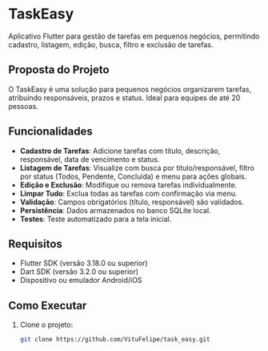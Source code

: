 # TaskEasy

Aplicativo Flutter para gestão de tarefas em pequenos negócios, permitindo cadastro, listagem, edição, busca, filtro e exclusão de tarefas.

## Proposta do Projeto
O TaskEasy é uma solução para pequenos negócios organizarem tarefas, atribuindo responsáveis, prazos e status. Ideal para equipes de até 20 pessoas.

## Funcionalidades
- **Cadastro de Tarefas**: Adicione tarefas com título, descrição, responsável, data de vencimento e status.
- **Listagem de Tarefas**: Visualize com busca por título/responsável, filtro por status (Todos, Pendente, Concluída) e menu para ações globais.
- **Edição e Exclusão**: Modifique ou remova tarefas individualmente.
- **Limpar Tudo**: Exclua todas as tarefas com confirmação via menu.
- **Validação**: Campos obrigatórios (título, responsável) são validados.
- **Persistência**: Dados armazenados no banco SQLite local.
- **Testes**: Teste automatizado para a tela inicial.

## Requisitos
- Flutter SDK (versão 3.18.0 ou superior)
- Dart SDK (versão 3.2.0 ou superior)
- Dispositivo ou emulador Android/iOS

## Como Executar
1. Clone o projeto:
   ```bash
   git clone https://github.com/VituFelipe/task_easy.git
